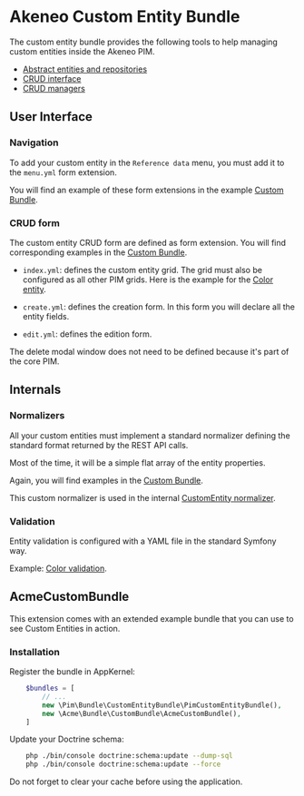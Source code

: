 # Akeneo Custom Entity Bundle

The custom entity bundle provides the following tools to help managing custom entities inside the Akeneo PIM.

* [Abstract entities and repositories](abstract_entities_and_repositories.md)
* [CRUD interface](crud_interface.md)
* [CRUD managers](crud_managers.mb)

## User Interface

### Navigation

To add your custom entity in the `Reference data` menu, you must add it to the `menu.yml` form extension.

You will find an example of these form extensions in the example
[Custom Bundle](examples/CustomBundle/Resources/config/form_extensions/menu.yml).


### CRUD form

The custom entity CRUD form are defined as form extension. 
You will find corresponding examples in the 
[Custom Bundle](examples/CustomBundle/Resources/config/form_extensions/color).

* `index.yml`: defines the custom entity grid.
The grid must also be configured as all other PIM grids.
Here is the example for the [Color entity](examples/CustomBundle/Resources/config/datagrid/color.yml).

* `create.yml`: defines the creation form. In this form you will declare all the entity fields.

* `edit.yml`: defines the edition form.

The delete modal window does not need to be defined because it's part of the core PIM.

## Internals

### Normalizers

All your custom entities must implement a standard normalizer defining the standard format returned by the REST API calls.

Most of the time, it will be a simple flat array of the entity properties.

Again, you will find examples in the [Custom Bundle](examples/CustomBundle/Normalizer).

This custom normalizer is used in the internal [CustomEntity normalizer](../Normalizer/CustomEntityNormalizer.php).

### Validation

Entity validation is configured with a YAML file in the standard Symfony way.

Example: [Color validation](examples/CustomBundle/Resources/config/validation.yml).

## AcmeCustomBundle

This extension comes with an extended example bundle that you can use to see Custom Entities in action.

### Installation

Register the bundle in AppKernel:

```php
    $bundles = [
        // ...
        new \Pim\Bundle\CustomEntityBundle\PimCustomEntityBundle(),
        new \Acme\Bundle\CustomBundle\AcmeCustomBundle(),
    ]
```

Update your Doctrine schema:

```bash
    php ./bin/console doctrine:schema:update --dump-sql
    php ./bin/console doctrine:schema:update --force
```

Do not forget to clear your cache before using the application.
